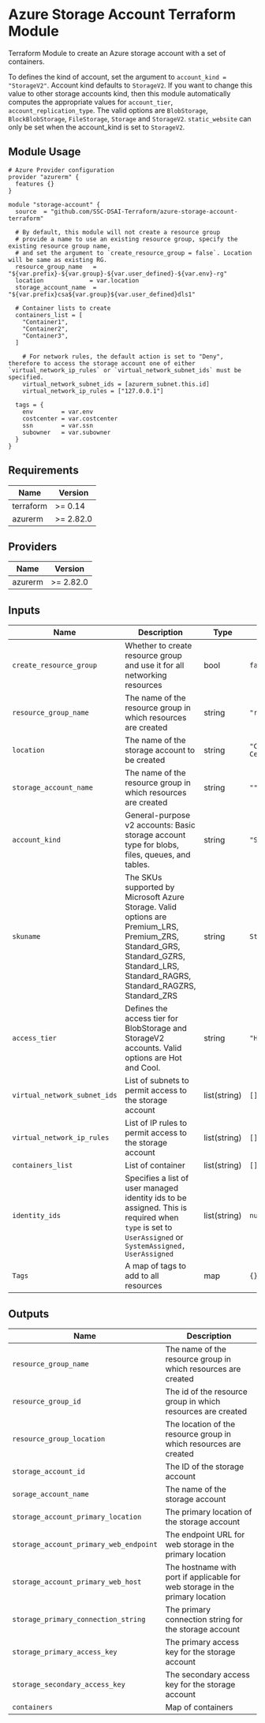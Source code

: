 # Azure Storage Account Terraform Module

Terraform Module to create an Azure storage account with a set of containers.

To defines the kind of account, set the argument to `account_kind = "StorageV2"`. Account kind defaults to `StorageV2`. If you want to change this value to other storage accounts kind, then this module automatically computes the appropriate values for `account_tier`, `account_replication_type`. The valid options are `BlobStorage`, `BlockBlobStorage`, `FileStorage`, `Storage` and `StorageV2`. `static_website` can only be set when the account_kind is set to `StorageV2`.

## Module Usage

```hcl
# Azure Provider configuration
provider "azurerm" {
  features {}
}

module "storage-account" {
  source  = "github.com/SSC-DSAI-Terraform/azure-storage-account-terraform"

  # By default, this module will not create a resource group
  # provide a name to use an existing resource group, specify the existing resource group name,
  # and set the argument to `create_resource_group = false`. Location will be same as existing RG.
  resource_group_name	= "${var.prefix}-${var.group}-${var.user_defined}-${var.env}-rg"
  location             = var.location
  storage_account_name	= "${var.prefix}csa${var.group}${var.user_defined}dls1"

  # Container lists to create
  containers_list = [
    "Container1",
    "Container2",
    "Container3",
  ]

	# For network rules, the default action is set to "Deny", therefore to access the storage account one of either `virtual_network_ip_rules` or `virtual_network_subnet_ids` must be specified.
	virtual_network_subnet_ids = [azurerm_subnet.this.id]
	virtual_network_ip_rules = ["127.0.0.1"]

  tags = {
    env        = var.env
    costcenter = var.costcenter
    ssn        = var.ssn
    subowner   = var.subowner
  }
}
```

## Requirements

| Name | Version |
|------|---------|
| terraform | >= 0.14 |
| azurerm | >= 2.82.0 |

## Providers

| Name | Version |
|------|---------|
| azurerm | >= 2.82.0 |

## Inputs

Name | Description | Type | Default
---- | ----------- | ---- | -------
`create_resource_group`|Whether to create resource group and use it for all networking resources|bool| `false`
`resource_group_name`|The name of the resource group in which resources are created|string|`"rg-demo"`
`location`|The name of the storage account to be created|string| `"Canada Central"`
`storage_account_name`|The name of the resource group in which resources are created|string|`""`
`account_kind`|General-purpose v2 accounts: Basic storage account type for blobs, files, queues, and tables.|string|`"StorageV2"`
`skuname`|The SKUs supported by Microsoft Azure Storage. Valid options are Premium_LRS, Premium_ZRS, Standard_GRS, Standard_GZRS, Standard_LRS, Standard_RAGRS, Standard_RAGZRS, Standard_ZRS|string|`Standard_LRS`
`access_tier`|Defines the access tier for BlobStorage and StorageV2 accounts. Valid options are Hot and Cool.|string|`"Hot"`
`virtual_network_subnet_ids`|List of subnets to permit access to the storage account|list(string)|`[]`
`virtual_network_ip_rules`|List of IP rules to permit access to the storage account|list(string)|`[]`
`containers_list`| List of container|list(string)|`[]`
`identity_ids`| Specifies a list of user managed identity ids to be assigned. This is required when `type` is set to `UserAssigned` or `SystemAssigned, UserAssigned`|list(string)|`null`
`Tags`|A map of tags to add to all resources|map|`{}`

## Outputs

Name | Description
---- | -----------
`resource_group_name`|The name of the resource group in which resources are created
`resource_group_id`|The id of the resource group in which resources are created
`resource_group_location`|The location of the resource group in which resources are created
`storage_account_id`|The ID of the storage account
`sorage_account_name`|The name of the storage account
`storage_account_primary_location`|The primary location of the storage account
`storage_account_primary_web_endpoint`|The endpoint URL for web storage in the primary location
`storage_account_primary_web_host`|The hostname with port if applicable for web storage in the primary location
`storage_primary_connection_string`|The primary connection string for the storage account
`storage_primary_access_key`|The primary access key for the storage account
`storage_secondary_access_key`|The secondary access key for the storage account
`containers`|Map of containers
